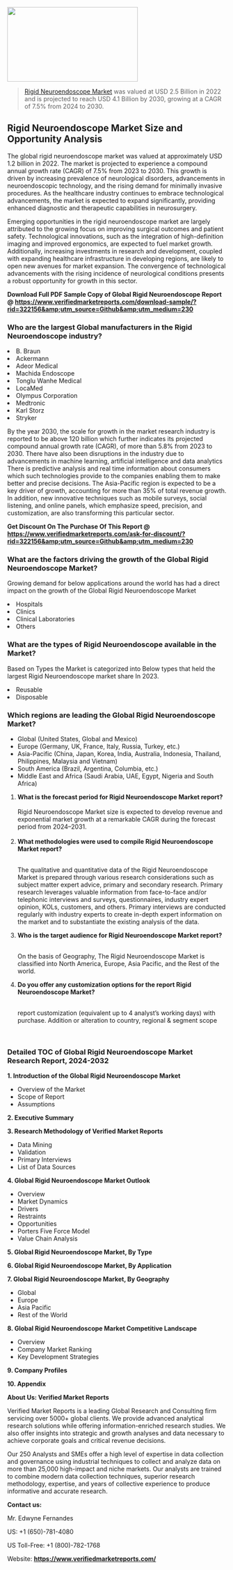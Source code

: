 <img src="https://ffe5etoiles.com/wp-content/uploads/2024/12/MST1-300x171.png" alt="" width="300" height="171" class="alignnone size-medium wp-image-20088" /><blockquote><p><p><a href="https://www.verifiedmarketreports.com/download-sample/?rid=322156&utm_source=Github&utm_medium=230" target="_blank">Rigid Neuroendoscope Market</a> was valued at USD 2.5 Billion in 2022 and is projected to reach USD 4.1 Billion by 2030, growing at a CAGR of 7.5% from 2024 to 2030.</p></blockquote><p><h2>Rigid Neuroendoscope Market Size and Opportunity Analysis</h2><p>The global rigid neuroendoscope market was valued at approximately USD 1.2 billion in 2022. The market is projected to experience a compound annual growth rate (CAGR) of 7.5% from 2023 to 2030. This growth is driven by increasing prevalence of neurological disorders, advancements in neuroendoscopic technology, and the rising demand for minimally invasive procedures. As the healthcare industry continues to embrace technological advancements, the market is expected to expand significantly, providing enhanced diagnostic and therapeutic capabilities in neurosurgery.</p><p>Emerging opportunities in the rigid neuroendoscope market are largely attributed to the growing focus on improving surgical outcomes and patient safety. Technological innovations, such as the integration of high-definition imaging and improved ergonomics, are expected to fuel market growth. Additionally, increasing investments in research and development, coupled with expanding healthcare infrastructure in developing regions, are likely to open new avenues for market expansion. The convergence of technological advancements with the rising incidence of neurological conditions presents a robust opportunity for growth in this sector.</p></p><p class=""><strong>Download Full PDF Sample Copy of Global Rigid Neuroendoscope Report @ <a href="https://www.verifiedmarketreports.com/download-sample/?rid=322156&amp;utm_source=Github&amp;utm_medium=230" target="_blank">https://www.verifiedmarketreports.com/download-sample/?rid=322156&amp;utm_source=Github&amp;utm_medium=230</a></strong></p><h3 id="" class="">Who are the largest Global manufacturers in the Rigid Neuroendoscope industry?</h3><p><li>B. Braun</li><li> Ackermann</li><li> Adeor Medical</li><li> Machida Endoscope</li><li> Tonglu Wanhe Medical</li><li> LocaMed</li><li> Olympus Corporation</li><li> Medtronic</li><li> Karl Storz</li><li> Stryker</li></p><div class=""><div class="" dir="" data-message-author-role="" data-message-id="" data-message-model-slug=""><div class=""><div class=""><div class=""><div class="" dir="" data-message-author-role="" data-message-id="" data-message-model-slug=""><div class=""><div class=""><p>By the year 2030, the scale for growth in the market research industry is reported to be above 120 billion which further indicates its projected compound annual growth rate (CAGR), of more than 5.8% from 2023 to 2030. There have also been disruptions in the industry due to advancements in machine learning, artificial intelligence and data analytics There is predictive analysis and real time information about consumers which such technologies provide to the companies enabling them to make better and precise decisions. The Asia-Pacific region is expected to be a key driver of growth, accounting for more than 35% of total revenue growth. In addition, new innovative techniques such as mobile surveys, social listening, and online panels, which emphasize speed, precision, and customization, are also transforming this particular sector.</p><p><strong>Get Discount On The Purchase Of This Report @&nbsp; <a href="https://www.verifiedmarketreports.com/ask-for-discount/?rid=322156&amp;utm_source=Github&amp;utm_medium=230" target="_blank">https://www.verifiedmarketreports.com/ask-for-discount/?rid=322156&amp;utm_source=Github&amp;utm_medium=230</a></strong></p></div></div></div></div></div></div></div></div><h3 id="" class="">What are the factors driving the growth of the Global Rigid Neuroendoscope Market?</h3><p id="" class="">Growing demand for below applications around the world has had a direct impact on the growth of the Global Rigid Neuroendoscope Market</p><p id="" class=""><li>Hospitals</li><li> Clinics</li><li> Clinical Laboratories</li><li> Others</li></p><h3 id="" class="">What are the types of Rigid Neuroendoscope available in the Market?</h3><p id="" class="">Based on Types the Market is categorized into Below types that held the largest Rigid Neuroendoscope market share In 2023.</p><p id="" class=""><li>Reusable</li><li> Disposable</li></p><h3 id="" class="">Which regions are leading the Global Rigid Neuroendoscope Market?</h3><ul><li>Global (United States, Global and Mexico)</li><li>Europe (Germany, UK, France, Italy, Russia, Turkey, etc.)</li><li>Asia-Pacific (China, Japan, Korea, India, Australia, Indonesia, Thailand, Philippines, Malaysia and Vietnam)</li><li>South America (Brazil, Argentina, Columbia, etc.)</li><li>Middle East and Africa (Saudi Arabia, UAE, Egypt, Nigeria and South Africa)</li></ul><p><ol><li><strong>What is the forecast period for Rigid Neuroendoscope Market report?<br /></strong><br /><span data-sheets-root="1" data-sheets-value="{&quot;1&quot;:2,&quot;2&quot;:&quot;XXXX size is expected to develop revenue and exponential market growth at a remarkable CAGR during the forecast period from 2024&ndash;2030.&quot;}" data-sheets-userformat="{&quot;2&quot;:12674,&quot;4&quot;:{&quot;1&quot;:2,&quot;2&quot;:16776960},&quot;10&quot;:2,&quot;11&quot;:0,&quot;15&quot;:&quot;Arial&quot;,&quot;16&quot;:12}">Rigid Neuroendoscope Market size is expected to develop revenue and exponential market growth at a remarkable CAGR during the forecast period from 2024&ndash;2031.</span><br /><br /></li><li><strong>What methodologies were used to compile Rigid Neuroendoscope Market report?<br /><br /></strong><p>The qualitative and quantitative data of the&nbsp;Rigid Neuroendoscope Market is prepared through various research considerations such as subject matter expert advice, primary and secondary research. Primary research leverages valuable information from face-to-face and/or telephonic interviews and surveys, questionnaires, industry expert opinion, KOLs, customers, and others. Primary interviews are conducted regularly with industry experts to create in-depth expert information on the market and to substantiate the existing analysis of the data.&nbsp;</p></li><li><strong>Who is the target audience for Rigid Neuroendoscope Market report?<br /><br /></strong><p>On the basis of Geography, The&nbsp;Rigid Neuroendoscope Market is classified into North America, Europe, Asia Pacific, and the Rest of the world.</p></li><li><strong>Do you offer any customization options for the report Rigid Neuroendoscope Market?<br /><br /></strong><p>report customization (equivalent up to 4 analyst&rsquo;s working days) with purchase. Addition or alteration to country, regional &amp; segment scope</p><p>&nbsp;</p></li></ol></p><h3 id="" class="">Detailed TOC of Global Rigid Neuroendoscope Market Research Report, 2024-2032</h3><p id="" class=""><strong>1. Introduction of the Global Rigid Neuroendoscope Market</strong></p><ul><li>Overview of the Market</li><li>Scope of Report</li><li>Assumptions</li></ul><p id="" class=""><strong>2. Executive Summary</strong></p><p id="" class=""><strong>3. Research Methodology of&nbsp;Verified Market Reports</strong></p><ul><li>Data Mining</li><li>Validation</li><li>Primary Interviews</li><li>List of Data Sources</li></ul><p id="" class=""><strong>4. Global Rigid Neuroendoscope Market Outlook</strong></p><ul><li>Overview</li><li>Market Dynamics</li><li>Drivers</li><li>Restraints</li><li>Opportunities</li><li>Porters Five Force Model</li><li>Value Chain Analysis</li></ul><p id="" class=""><strong>5. Global Rigid Neuroendoscope Market, By&nbsp;Type</strong></p><p id="" class=""><strong>6. Global Rigid Neuroendoscope Market, By Application</strong></p><p id="" class=""><strong>7. Global Rigid Neuroendoscope Market, By Geography</strong></p><ul><li>Global</li><li>Europe</li><li>Asia Pacific</li><li>Rest of the World</li></ul><p id="" class=""><strong>8. Global Rigid Neuroendoscope Market Competitive Landscape</strong></p><ul><li>Overview</li><li>Company Market Ranking</li><li>Key Development Strategies</li></ul><p id="" class=""><strong>9. Company Profiles</strong></p><p id="" class=""><strong>10. Appendix</strong></p><p id="" class=""><strong>About Us: Verified Market Reports</strong></p><p id="" class="">Verified Market Reports is a leading Global Research and Consulting firm servicing over 5000+ global clients. We provide advanced analytical research solutions while offering information-enriched research studies. We also offer insights into strategic and growth analyses and data necessary to achieve corporate goals and critical revenue decisions.</p><p id="" class="">Our 250 Analysts and SMEs offer a high level of expertise in data collection and governance using industrial techniques to collect and analyze data on more than 25,000 high-impact and niche markets. Our analysts are trained to combine modern data collection techniques, superior research methodology, expertise, and years of collective experience to produce informative and accurate research.</p><p id="" class=""><strong>Contact us:</strong></p><p id="" class="">Mr. Edwyne Fernandes</p><p id="" class="">US: +1 (650)-781-4080</p><p id="" class="">US Toll-Free: +1 (800)-782-1768</p><p id="" class="">Website: <a target="" data-test-app-aware-link=""><strong>https://www.verifiedmarketreports.com/</strong></a></p>
